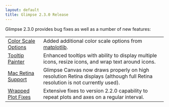 ```yaml
---
layout: default
title: Glimpse 2.3.0 Release
---
```


<p>Glimpse 2.3.0 provides bug fixes as well as a number of new features:</p>
<table border="0" cellspacing="3" cellpadding="2">
    <tr>
        <td><a href="https://github.com/metsci/glimpse/blob/master/core/src/main/java/com/metsci/glimpse/support/colormap/ColorGradients.java">Color Scale Options</a></td>
        <td>Added additional color scale options from <a href="http://matplotlib.org/">matplotlib</a>.</td>
    </tr>
    <tr>
        <td><a href="https://github.com/metsci/glimpse/blob/master/core/src/main/java/com/metsci/glimpse/painter/info/TooltipPainter.java">Tooltip Painter</a></td>
        <td>Enhanced tooltips with ability to display multiple icons, resize icons, and wrap text around icons.</td>
    </tr>
    <tr>
        <td><a href="https://github.com/metsci/glimpse/blob/master/core/src/main/java/com/metsci/glimpse/canvas/GlimpseCanvas.java">Mac Retina Support</a></td>
        <td>Glimpse Canvas now draws properly on high resolution Retina displays (although full Retina resolution is not currently used).</td>
    </tr>
    <tr>
        <td><a href="https://github.com/metsci/glimpse-prerelease/blob/master/core-examples/src/main/java/com/metsci/glimpse/examples/axis/WrappedAxisExample.java">Wrapped Plot Fixes</a></td>
        <td>Extensive fixes to version 2.2.0 capability to repeat plots and axes on a regular interval.</td>
    </tr>
</table>
